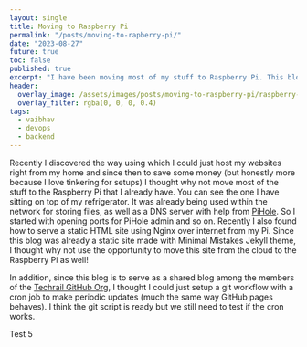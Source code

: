 ```yaml
---
layout: single
title: Moving to Raspberry Pi 
permalink: "/posts/moving-to-rapberry-pi/"
date: "2023-08-27"
future: true
toc: false
published: true 
excerpt: "I have been moving most of my stuff to Raspberry Pi. This blog was pending and it is now moved as well. Why, you ask?"
header:
  overlay_image: /assets/images/posts/moving-to-raspberry-pi/raspberry-pi-on-refrigerator.jpg
  overlay_filter: rgba(0, 0, 0, 0.4)
tags:
  - vaibhav
  - devops 
  - backend
---
```


Recently I discovered the way using which I could just host my websites right from my home and since then to save some money (but honestly more because I love tinkering for setups) I thought why not move most of the stuff to the Raspberry Pi that I already have. You can see the one I have sitting on top of my refrigerator. It was already being used within the network for storing files, as well as a DNS server with help from [PiHole](https://pi-hole.net/). So I started with opening ports for PiHole admin and so on. Recently I also found how to serve a static HTML site using Nginx over internet from my Pi. Since this blog was already a static site made with Minimal Mistakes Jekyll theme, I thought why not use the opportunity to move this site from the cloud to the Raspberry Pi as well!

In addition, since this blog is to serve as a shared blog among the members of the [Techrail GitHub Org](https://github.com/techrail), I thought I could just setup a git workflow with a cron job to make periodic updates (much the same way GitHub pages behaves). I think the git script is ready but we still need to test if the cron works. 

Test 5